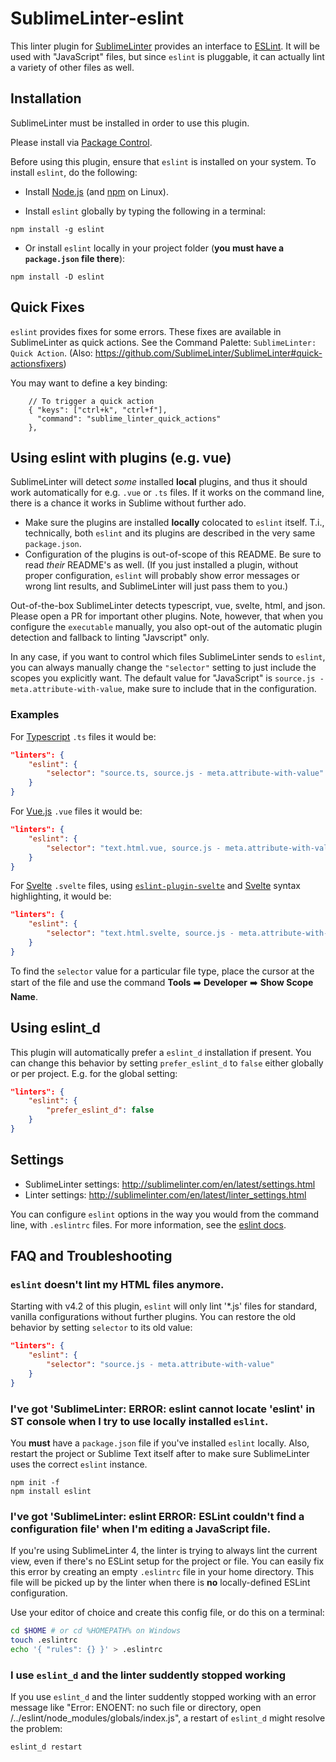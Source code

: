 SublimeLinter-eslint
=========================

This linter plugin for [SublimeLinter](https://github.com/SublimeLinter/SublimeLinter) provides an interface to [ESLint](https://github.com/nzakas/eslint). It will be used with "JavaScript" files, but since `eslint` is pluggable, it can actually lint a variety of other files as well.

## Installation
SublimeLinter must be installed in order to use this plugin.

Please install via [Package Control](https://packagecontrol.io).

Before using this plugin, ensure that `eslint` is installed on your system.
To install `eslint`, do the following:

- Install [Node.js](http://nodejs.org) (and [npm](https://github.com/joyent/node/wiki/Installing-Node.js-via-package-manager) on Linux).

- Install `eslint` globally by typing the following in a terminal:
```
npm install -g eslint
```
    
- Or install `eslint` locally in your project folder (**you must have a `package.json` file there**):
```
npm install -D eslint
```

## Quick Fixes

`eslint` provides fixes for some errors.  These fixes are available in SublimeLinter as quick actions. See the Command Palette: `SublimeLinter: Quick Action`.  (Also: https://github.com/SublimeLinter/SublimeLinter#quick-actionsfixers)

You may want to define a key binding:

```
    // To trigger a quick action
    { "keys": ["ctrl+k", "ctrl+f"],
      "command": "sublime_linter_quick_actions"
    },
```

## Using eslint with plugins (e.g. vue)

SublimeLinter will detect _some_ installed **local** plugins, and thus it should work automatically for e.g. `.vue` or `.ts` files. If it works on the command line, there is a chance it works in Sublime without further ado.  

- Make sure the plugins are installed **locally** colocated to `eslint` itself. T.i., technically, both `eslint` and its plugins are described in the very same `package.json`. 
- Configuration of the plugins is out-of-scope of this README. Be sure to read _their_ README's as well. (If you just installed a plugin, without proper configuration, `eslint` will probably show error messages or wrong lint results, and SublimeLinter will just pass them to you.)

Out-of-the-box SublimeLinter detects typescript, vue, svelte, html, and json. Please open a PR for important other plugins. Note, however, that when you configure the `executable` manually, you also opt-out of the automatic plugin detection and fallback to linting "Javscript" only. 

In any case, if you want to control which files SublimeLinter sends to `eslint`, you can always manually change the `"selector"` setting to just include the scopes you explicitly want. The default value for "JavaScript" is `source.js - meta.attribute-with-value`, make sure to include that in the configuration. 

### Examples

For [Typescript](https://www.typescriptlang.org/) `.ts` files it would be:

```json
"linters": {
    "eslint": {
        "selector": "source.ts, source.js - meta.attribute-with-value"
    }
}
```

For [Vue.js](https://vuejs.org/) `.vue` files it would be:

```json
"linters": {
    "eslint": {
        "selector": "text.html.vue, source.js - meta.attribute-with-value"
    }
}
```

For [Svelte](https://svelte.dev/) `.svelte` files, using [`eslint-plugin-svelte`](https://github.com/sveltejs/eslint-plugin-svelte) and [Svelte](https://packagecontrol.io/packages/Svelte) syntax highlighting, it would be:

```json
"linters": {
    "eslint": {
        "selector": "text.html.svelte, source.js - meta.attribute-with-value"
    }
}
```

To find the `selector` value for a particular file type, place the cursor at the start of the file and use the command **Tools** ➡️ **Developer** ➡️ **Show Scope Name**.

## Using eslint_d

This plugin will automatically prefer a `eslint_d` installation if present.
You can change this behavior by setting `prefer_eslint_d` to `false` either
globally or per project.  E.g. for the global setting:

```json
"linters": {
    "eslint": {
        "prefer_eslint_d": false
    }
}
```

## Settings

- SublimeLinter settings: http://sublimelinter.com/en/latest/settings.html
- Linter settings: http://sublimelinter.com/en/latest/linter_settings.html

You can configure `eslint` options in the way you would from the command line, with `.eslintrc` files. For more information, see the [eslint docs](https://github.com/nzakas/eslint/wiki).


## FAQ and Troubleshooting

### `eslint` doesn't lint my HTML files anymore.

Starting with v4.2 of this plugin, `eslint` will only lint '*.js' files for standard, vanilla configurations without further plugins. You can restore the old behavior by setting `selector` to its old value: 

```json
"linters": {
    "eslint": {
        "selector": "source.js - meta.attribute-with-value"
    }
}
```

### I've got 'SublimeLinter: ERROR: eslint cannot locate 'eslint' in ST console when I try to use locally installed `eslint`.

You **must** have a `package.json` file if you've installed `eslint` locally. Also, restart the project or Sublime Text itself after to make sure SublimeLinter uses the correct `eslint` instance.

```
npm init -f
npm install eslint
```

### I've got 'SublimeLinter: eslint ERROR: ESLint couldn't find a configuration file' when I'm editing a JavaScript file.

If you're using SublimeLinter 4, the linter is trying to always lint the current view, even if there's no ESLint setup for the project or file. You can easily fix this error by creating an empty `.eslintrc` file in your home directory. This file will be picked up by the linter when there is **no** locally-defined ESLint configuration.

Use your editor of choice and create this config file, or do this on a terminal:

```bash
cd $HOME # or cd %HOMEPATH% on Windows
touch .eslintrc
echo '{ "rules": {} }' > .eslintrc
```

### I use `eslint_d` and the linter suddently stopped working

If you use `eslint_d` and the linter suddently stopped working with an error message like "Error: ENOENT: no such file or directory, open /../eslint/node_modules/globals/index.js", a restart of `eslint_d` might resolve the problem:

```bash
eslint_d restart
```
